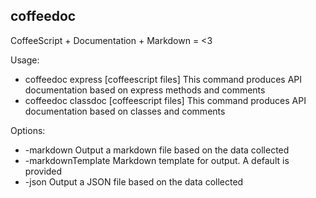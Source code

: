 coffeedoc
---
CoffeeScript + Documentation + Markdown = <3

Usage:

* coffeedoc express [coffeescript files]
  This command produces API documentation based on express methods
  and comments
* coffeedoc classdoc [coffeescript files]
  This command produces API documentation based on classes and
  comments

Options:

* -markdown <filename>
  Output a markdown file based on the data collected
* -markdownTemplate <filename>
  Markdown template for output. A default is provided
* -json <filename>
  Output a JSON file based on the data collected
